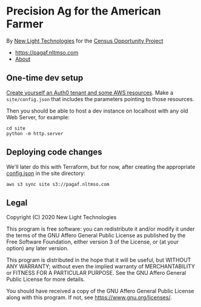 # Precision Ag for the American Farmer

By [New Light Technologies](https://newlighttechnologies.com/) for the [Census Opportunity Project](https://newlighttechnologies.com/)

- https://pagaf.nltmso.com
- [About](https://github.com/NLTGit/pagaf/wiki)


## One-time dev setup

[Create yourself an Auth0 tenant and some AWS resources](https://github.com/NLTGit/pagaf/wiki/Auth0-and-Amazon-setup). Make a `site/config.json` that includes the parameters pointing to those resources.

Then you should be able to host a dev instance on localhost with any old Web Server, for example:

```
cd site
python -m http.server
```


## Deploying code changes

We'll later do this with Terraform, but for now, after creating the appropriate [config.json](https://github.com/NLTGit/pagaf/wiki/Auth0-and-Amazon-setup) in the site directory:

```
aws s3 sync site s3://pagaf.nltmso.com
```


## Legal

Copyright (C) 2020 New Light Technologies

This program is free software: you can redistribute it and/or modify
it under the terms of the GNU Affero General Public License as published by
the Free Software Foundation, either version 3 of the License, or
(at your option) any later version.

This program is distributed in the hope that it will be useful,
but WITHOUT ANY WARRANTY; without even the implied warranty of
MERCHANTABILITY or FITNESS FOR A PARTICULAR PURPOSE.  See the
GNU Affero General Public License for more details.

You should have received a copy of the GNU Affero General Public License
along with this program.  If not, see <https://www.gnu.org/licenses/>.
